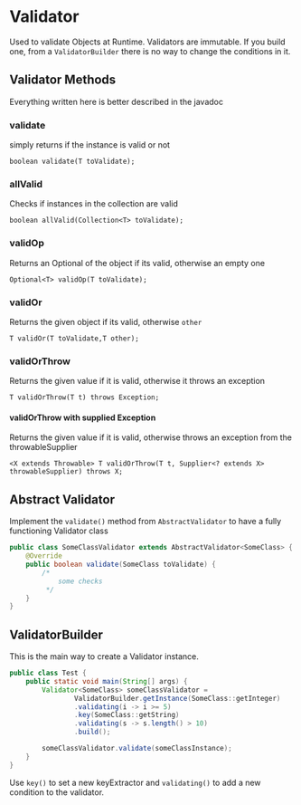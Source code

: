 # Validator
Used to validate Objects at Runtime. 
Validators are immutable. If you build one, from a `ValidatorBuilder` there is no way to change the conditions in it.

## Validator Methods
Everything written here is better described in the javadoc

### validate
simply returns if the instance is valid or not

`boolean validate(T toValidate);`

### allValid

Checks if instances in the collection are valid

`boolean allValid(Collection<T> toValidate);`

### validOp

Returns an Optional of the object if its valid, otherwise an empty one

`Optional<T> validOp(T toValidate);`

### validOr

Returns the given object if its valid, otherwise `other`

`T validOr(T toValidate,T other);`
### validOrThrow
Returns the given value if it is valid, otherwise it throws an exception

`T validOrThrow(T t) throws Exception;`

#### validOrThrow with supplied Exception
Returns the given value if it is valid, otherwise throws an exception from the throwableSupplier

`<X extends Throwable> T validOrThrow(T t, Supplier<? extends X> throwableSupplier) throws X;`

## Abstract Validator

Implement the `validate()` method from `AbstractValidator` to have a fully functioning Validator class

```java
public class SomeClassValidator extends AbstractValidator<SomeClass> {
    @Override
    public boolean validate(SomeClass toValidate) {
        /*
            some checks
         */
    }
} 
```

## ValidatorBuilder

This is the main way to create a Validator instance.

```java
public class Test {
    public static void main(String[] args) {
        Validator<SomeClass> someClassValidator = 
                ValidatorBuilder.getInstance(SomeClass::getInteger)
                .validating(i -> i >= 5)
                .key(SomeClass::getString)
                .validating(s -> s.length() > 10)
                .build();

        someClassValidator.validate(someClassInstance);
    }
}
```

Use `key()` to set a new keyExtractor and `validating()` to add a new condition to the validator.
